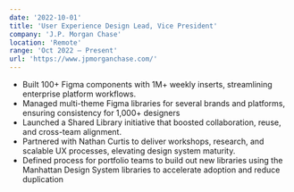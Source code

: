 ```yaml
---
date: '2022-10-01'
title: 'User Experience Design Lead, Vice President'
company: 'J.P. Morgan Chase'
location: 'Remote'
range: 'Oct 2022 – Present'
url: 'https://www.jpmorganchase.com/'
---
```


- Built 100+ Figma components with 1M+ weekly inserts, streamlining enterprise platform workflows.
- Managed multi-theme Figma libraries for several brands and platforms, ensuring consistency for 1,000+ designers
- Launched a Shared Library initiative that boosted collaboration, reuse, and cross-team alignment.
- Partnered with Nathan Curtis to deliver workshops, research, and scalable UX processes, elevating design system maturity.
- Defined process for portfolio teams to build out new libraries using the Manhattan Design System libraries to accelerate adoption and reduce duplication
